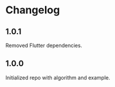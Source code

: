 # Changelog

## 1.0.1

Removed Flutter dependencies.

## 1.0.0

Initialized repo with algorithm and example.

